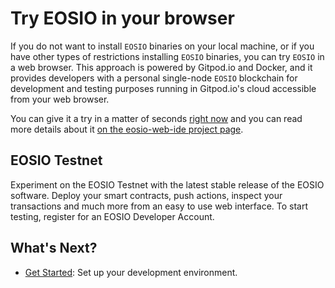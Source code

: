 # Try EOSIO in your browser

If you do not want to install `EOSIO` binaries on your local machine, or if you have other types of restrictions installing `EOSIO` binaries, you can try `EOSIO` in a web browser. This approach is powered by Gitpod.io and Docker, and it provides developers with a personal single-node `EOSIO` blockchain for development and testing purposes running in Gitpod.io's cloud accessible from your web browser.

You can give it a try in a matter of seconds [right now](https://gitpod.io/#https://github.com/EOSIO/eosio-web-ide) and you can read more details about it [on the eosio-web-ide project page](https://github.com/EOSIO/eosio-web-ide).

## EOSIO Testnet

Experiment on the EOSIO Testnet with the latest stable release of the EOSIO software. Deploy your smart contracts, push actions, inspect your transactions and much more from an easy to use web interface. To start testing, register for an EOSIO Developer Account.

## What's Next?

* [Get Started](https://docs.airwire.io/docs/how_eosio_works/getting_started_with_eosio/1._development_environment/1.1_prerequisites.md): Set up your development environment.
